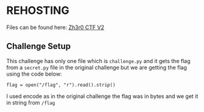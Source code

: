 # REHOSTING

Files can be found here: [Zh3r0 CTF V2](https://github.com/zh3r0/zh3r0-ctf/tree/main/V2/crypto/real_mersenne)

## Challenge Setup
This challenge has only one file which is `challenge.py` and it gets the flag from a `secret.py` file in the original challenge but we are getting the flag using the code below:

```
flag = open("/flag", "r").read().strip()
```

I used encode as in the original challenge the flag was in bytes and we get it in string from `/flag`